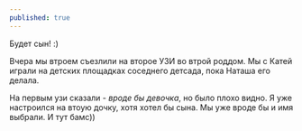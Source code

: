 ```yaml
---
published: true
---
```


Будет сын! :)

Вчера мы втроем съезлили на второе УЗИ во втрой роддом. Мы с Катей играли на детских площадках соседнего детсада, пока Наташа его делала.

На первым узи сказали - *вроде бы девочка*, но было плохо видно. Я уже настроился на втоую дочку, хотя хотел бы сына. Мы уже вроде бы и имя выбрали. И тут бамс)) 
 

